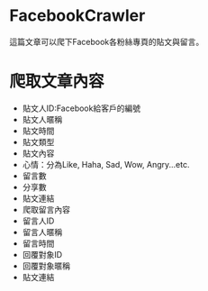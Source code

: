 # FacebookCrawler
這篇文章可以爬下Facebook各粉絲專頁的貼文與留言。

# 爬取文章內容
 - 貼文人ID:Facebook給客戶的編號
 - 貼文人暱稱
 - 貼文時間
 - 貼文類型
 - 貼文內容
 - 心情：分為Like, Haha, Sad, Wow, Angry...etc.
 - 留言數
 - 分享數
 - 貼文連結
- 爬取留言內容
 - 留言人ID
 - 留言人暱稱
 - 留言時間
 - 回覆對象ID
 - 回覆對象暱稱
 - 貼文連結